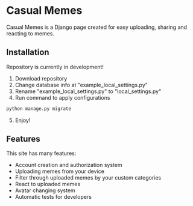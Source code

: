 # Casual Memes

Casual Memes is a Django page created for easy uploading, sharing and reacting to memes.

## Installation

Repository is currently in development!

1. Download repository
2. Change database info at "example_local_settings.py"
3. Rename "example_local_settings.py" to "local_settings.py"
4. Run command to apply configurations
```bash
python manage.py migrate
```
5. Enjoy!

## Features

This site has many features:
- Account creation and authorization system
- Uploading memes from your device
- Filter through uploaded memes by your custom categories
- React to uploaded memes
- Avatar changing system
- Automatic tests for developers